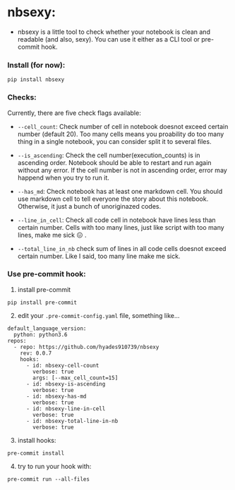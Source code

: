 # nbsexy:

*  nbsexy is a little tool to check whether your notebook is clean and readable (and also, sexy). You can use it either as a CLI tool or pre-commit hook.

### Install (for now):
```
pip install nbsexy
```

### Checks:

Currently, there are five check flags available:
*  `--cell_count`:
Check number of cell in notebook doesnot exceed certain number (default 20). Too many cells means you proability do too many thing in a single notebook, you can consider split it to several files.

*  `--is_ascending`:
Check the cell number(execution_counts) is in ascending order. Notebook should be able to restart and run again without any error. If the cell number is not in ascending order, error may happend when you try to run it.
*  `--has_md`:
Check notebook has at least one markdown cell. You should use markdown cell to tell everyone the story about this notebook. Otherwise, it just a bunch of unoriginazed codes.

*  `--line_in_cell`:
Check all code cell in notebook have lines less than certain number. Cells with too many lines, just like script with too many lines, make me sick :confounded: .
*  `--total_line_in_nb`
check sum of lines in all code cells doesnot exceed certain number. Like I said, too many line make me sick.

### Use pre-commit hook:

1. install pre-commit

```
pip install pre-commit
```

2. edit your `.pre-commit-config.yaml` file, something like...
```
default_language_version:
  python: python3.6
repos:
  - repo: https://github.com/hyades910739/nbsexy
    rev: 0.0.7
    hooks:
      - id: nbsexy-cell-count
        verbose: true
        args: [--max_cell_count=15]
      - id: nbsexy-is-ascending
        verbose: true
      - id: nbsexy-has-md
        verbose: true
      - id: nbsexy-line-in-cell
        verbose: true
      - id: nbsexy-total-line-in-nb
        verbose: true
```

3. install hooks:
```
pre-commit install
```

4. try to run your hook with:
```
pre-commit run --all-files
```
